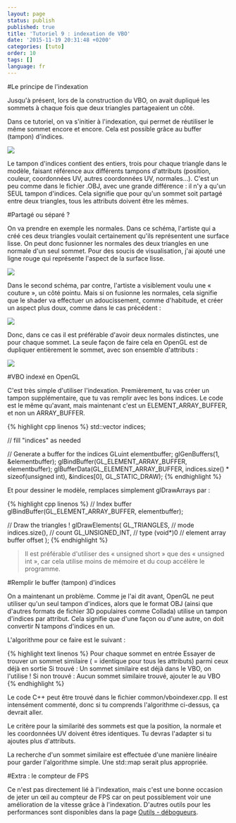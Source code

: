 ```yaml
---
layout: page
status: publish
published: true
title: 'Tutoriel 9 : indexation de VBO'
date: '2015-11-19 20:31:48 +0200'
categories: [tuto]
order: 10
tags: []
language: fr
---
```


#Le principe de l'indexation

Jusqu'à présent, lors de la construction du VBO, on avait dupliqué les sommets à chaque fois que deux triangles partageaient un côté.

Dans ce tutoriel, on va s'initier à l'indexation, qui permet de réutiliser le même sommet encore et encore. Cela est possible grâce au buffer (tampon) d'indices.

![]({{site.baseurl}}/assets/images/tuto-9-vbo-indexing/indexing1.png)

Le tampon d'indices contient des entiers, trois pour chaque triangle dans le modèle, faisant référence aux différents tampons d'attributs (position, couleur, coordonnées UV, autres coordonnées UV, normales…). C'est un peu comme dans le fichier .OBJ, avec une grande différence : il n'y a qu'un SEUL tampon d'indices. Cela signifie que pour qu'un sommet soit partagé entre deux triangles, tous les attributs doivent être les mêmes.

#Partagé ou séparé ?

On va prendre en exemple les normales. Dans ce schéma, l'artiste qui a créé ces deux triangles voulait certainement qu'ils représentent une surface lisse. On peut donc fusionner les normales des deux triangles en une normale d'un seul sommet. Pour des soucis de visualisation, j'ai ajouté une ligne rouge qui représente l'aspect de la surface lisse.

![]({{site.baseurl}}/assets/images/tuto-9-vbo-indexing/goodsmooth.png)

Dans le second schéma, par contre, l'artiste a visiblement voulu une « couture », un côté pointu. Mais si on fusionne les normales, cela signifie que le shader va effectuer un adoucissement, comme d'habitude, et créer un aspect plus doux, comme dans le cas précédent :

![]({{site.baseurl}}/assets/images/tuto-9-vbo-indexing/badmooth.png)

Donc, dans ce cas il est préférable d'avoir deux normales distinctes, une pour chaque sommet. La seule façon de faire cela en OpenGL est de dupliquer entièrement le sommet, avec son ensemble d'attributs :

![]({{site.baseurl}}/assets/images/tuto-9-vbo-indexing/spiky.png)

#VBO indexé en OpenGL

C'est très simple d'utiliser l'indexation. Premièrement, tu vas créer un tampon supplémentaire, que tu vas remplir avec les bons indices. Le code est le même qu'avant, mais maintenant c'est un ELEMENT_ARRAY_BUFFER, et non un ARRAY_BUFFER.

{% highlight cpp linenos %}
std::vector<unsigned int> indices;

// fill "indices" as needed

// Generate a buffer for the indices
 GLuint elementbuffer;
 glGenBuffers(1, &elementbuffer);
 glBindBuffer(GL_ELEMENT_ARRAY_BUFFER, elementbuffer);
 glBufferData(GL_ELEMENT_ARRAY_BUFFER, indices.size() * sizeof(unsigned int), &indices[0], GL_STATIC_DRAW);
{% endhighlight %}

Et pour dessiner le modèle, remplaces simplement glDrawArrays par :

{% highlight cpp linenos %}
// Index buffer
 glBindBuffer(GL_ELEMENT_ARRAY_BUFFER, elementbuffer);

 // Draw the triangles !
 glDrawElements(
     GL_TRIANGLES,      // mode
     indices.size(),    // count
     GL_UNSIGNED_INT,   // type
     (void*)0           // element array buffer offset
 );
{% endhighlight %}
>Il est préférable d'utiliser des « unsigned short » que des « unsigned int », car cela utilise moins de mémoire et du coup accélère le programme.

#Remplir le buffer (tampon) d'indices

On a maintenant un problème. Comme je l'ai dit avant, OpenGL ne peut utiliser qu'un seul tampon d'indices, alors que le format OBJ (ainsi que d'autres formats de fichier 3D populaires comme Collada) utilise un tampon d'indices par attribut. Cela signifie que d'une façon ou d'une autre, on doit convertir N tampons d'indices en un.

L'algorithme pour ce faire est le suivant :

{% highlight text linenos %}
Pour chaque sommet en entrée
    Essayer de trouver un sommet similaire ( = identique pour tous les attributs) parmi ceux déjà en sortie
    Si trouvé : 
        Un sommet similaire est déjà dans le VBO, on l'utilise !
    Si non trouvé : 
        Aucun sommet similaire trouvé, ajouter le au VBO
{% endhighlight %}

Le code C++ peut être trouvé dans le fichier common/vboindexer.cpp. Il est intensément commenté, donc si tu comprends l'algorithme ci-dessus, ça devrait aller.

Le critère pour la similarité des sommets est que la position, la normale et les coordonnées UV doivent êtres identiques. Tu devras l'adapter si tu ajoutes plus d'attributs.

La recherche d'un sommet similaire est effectuée d'une manière linéaire pour garder l'algorithme simple. Une std::map serait plus appropriée.

#Extra : le compteur de FPS

Ce n'est pas directement lié à l'indexation, mais c'est une bonne occasion de jeter un œil au compteur de FPS car on peut possiblement voir une amélioration de la vitesse grâce à l'indexation. D'autres outils pour les performances sont disponibles dans la page [Outils - débogueurs]({{site.baseurl}}/miscellaneous/useful-tools-links/#debugging-tools).
